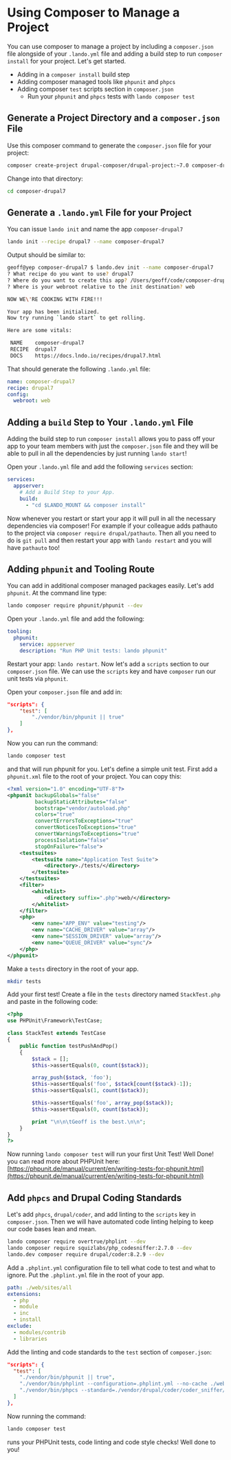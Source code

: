 Using Composer to Manage a Project
==================================

You can use composer to manage a project by including a `composer.json` file alongside of your `.lando.yml` file and adding a build step to run `composer install` for your project. Let's get started.

*   Adding in a `composer install` build step
*   Adding composer managed tools like `phpunit` and `phpcs`
*   Adding composer `test` scripts section in `composer.json`
    *   Run your `phpunit` and `phpcs` tests with `lando composer test`

Generate a Project Directory and a `composer.json` File
-------------------------------------------------------

Use this composer command to generate the `composer.json` file for your project:

```bash
composer create-project drupal-composer/drupal-project:~7.0 composer-drupal7 --stability dev --no-interaction
```

Change into that directory:

```bash
cd composer-drupal7
```

Generate a `.lando.yml` File for your Project
---------------------------------------------

You can issue `lando init` and name the app `composer-drupal7`

```bash
lando init --recipe drupal7 --name composer-drupal7
```

Output should be similar to:

```bash
geoff@yep composer-drupal7 $ lando.dev init --name composer-drupal7
? What recipe do you want to use? drupal7
? Where do you want to create this app? /Users/geoff/code/composer-drupal7
? Where is your webroot relative to the init destination? web

NOW WE\'RE COOKING WITH FIRE!!!

Your app has been initialized.
Now try running `lando start` to get rolling.

Here are some vitals:

 NAME    composer-drupal7
 RECIPE  drupal7
 DOCS    https://docs.lndo.io/recipes/drupal7.html
```

That should generate the following `.lando.yml` file:

```yaml
name: composer-drupal7
recipe: drupal7
config:
  webroot: web

```

Adding a `build` Step to Your `.lando.yml` File
-----------------------------------------------

Adding the build step to run `composer install` allows you to pass off your app to your team members with just the `composer.json` file and they will be able to pull in all the dependencies by just running `lando start`!

Open your `.lando.yml` file and add the following `services` section:

```yaml
services:
  appserver:
    # Add a Build Step to your App.
    build:
      - "cd $LANDO_MOUNT && composer install"
```

Now whenever you restart or start your app it will pull in all the necessary dependencies via composer!  For example if your colleague adds pathauto to the project via `composer require drupal/pathauto`.  Then all you need to do is `git pull` and then restart your app with `lando restart` and you will have `pathauto` too!

Adding `phpunit` and Tooling Route
----------------------------------

You can add in additional composer managed packages easily. Let's add `phpunit`. At the command line type:

```bash
lando composer require phpunit/phpunit --dev
```

Open your `.lando.yml` file and add the following:

```yaml
tooling:
  phpunit:
    service: appserver
    description: "Run PHP Unit tests: lando phpunit"
```

Restart your app: `lando restart`. Now let's add a `scripts` section to our `composer.json` file. We can use the `scripts` key and have `composer` run our unit tests via `phpunit`.

Open your `composer.json` file and add in:

```json
"scripts": {
    "test": [
        "./vendor/bin/phpunit || true"
    ]
},
```

Now you can run the command:

```bash
lando composer test
```

and that will run phpunit for you.  Let's define a simple unit test. First add a `phpunit.xml` file to the root of your project. You can copy this:

```xml
<?xml version="1.0" encoding="UTF-8"?>
<phpunit backupGlobals="false"
         backupStaticAttributes="false"
         bootstrap="vendor/autoload.php"
         colors="true"
         convertErrorsToExceptions="true"
         convertNoticesToExceptions="true"
         convertWarningsToExceptions="true"
         processIsolation="false"
         stopOnFailure="false">
    <testsuites>
        <testsuite name="Application Test Suite">
            <directory>./tests/</directory>
        </testsuite>
    </testsuites>
    <filter>
        <whitelist>
            <directory suffix=".php">web/</directory>
        </whitelist>
    </filter>
    <php>
        <env name="APP_ENV" value="testing"/>
        <env name="CACHE_DRIVER" value="array"/>
        <env name="SESSION_DRIVER" value="array"/>
        <env name="QUEUE_DRIVER" value="sync"/>
    </php>
</phpunit>

```

Make a `tests` directory in the root of your app.

```bash
mkdir tests
```

Add your first test!  Create a file in the `tests` directory named `StackTest.php` and paste in the following code:

```php
<?php
use PHPUnit\Framework\TestCase;

class StackTest extends TestCase
{
    public function testPushAndPop()
    {
        $stack = [];
        $this->assertEquals(0, count($stack));

        array_push($stack, 'foo');
        $this->assertEquals('foo', $stack[count($stack)-1]);
        $this->assertEquals(1, count($stack));

        $this->assertEquals('foo', array_pop($stack));
        $this->assertEquals(0, count($stack));

        print "\n\n\tGeoff is the best.\n\n";
    }
}
?>
```

Now running `lando composer test` will run your first Unit Test! Well Done! you can read more about PHPUnit here: [https://phpunit.de/manual/current/en/writing-tests-for-phpunit.html](https://phpunit.de/manual/current/en/writing-tests-for-phpunit.html)

Add `phpcs` and Drupal Coding Standards
--------

Let's add `phpcs`, `drupal/coder`, and add linting to the `scripts` key in `composer.json`.  Then we will have automated code linting helping to keep our code bases lean and mean.

```bash
lando composer require overtrue/phplint --dev
lando composer require squizlabs/php_codesniffer:2.7.0 --dev
lando.dev composer require drupal/coder:8.2.9 --dev
```

Add a `.phplint.yml` configuration file to tell what code to test and what to ignore.  Put the `.phplint.yml` file in the root of your app.

```yaml
path: ./web/sites/all
extensions:
  - php
  - module
  - inc
  - install
exclude:
  - modules/contrib
  - libraries

```

Add the linting and code standards to the `test` section of `composer.json`:

```json
"scripts": {
  "test": [
    "./vendor/bin/phpunit || true",
    "./vendor/bin/phplint --configuration=.phplint.yml --no-cache ./web/sites/all/modules/custom",
    "./vendor/bin/phpcs --standard=./vendor/drupal/coder/coder_sniffer/Drupal ./web/sites/all/modules/custom --extensions=php,inc,module,install"
  ]
},
```

Now running the command:

```bash
lando composer test
```

runs your PHPUnit tests, code linting and code style checks! Well done to you!
